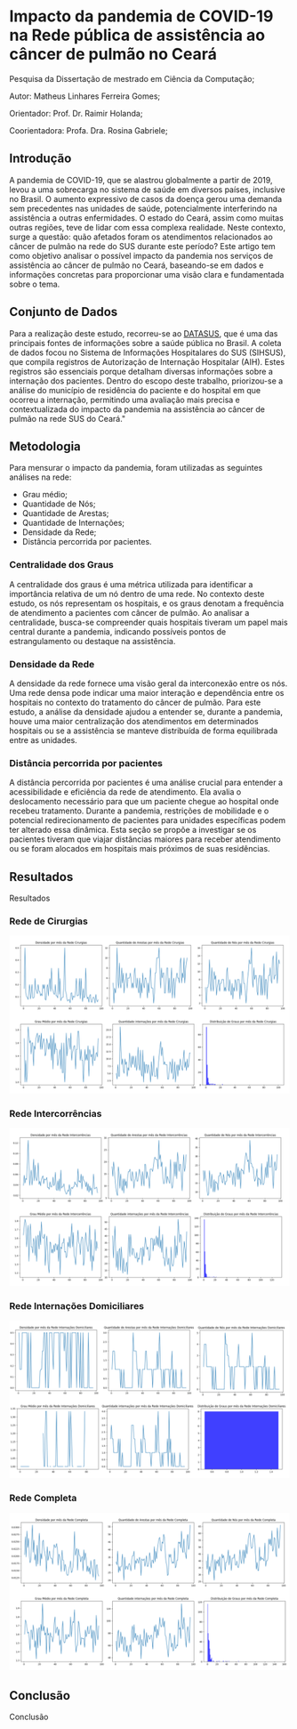 # Impacto da pandemia de COVID-19 na Rede pública de assistência ao câncer de pulmão no Ceará
Pesquisa da Dissertação de mestrado em Ciência da Computação;

Autor: Matheus Linhares Ferreira Gomes;

Orientador: Prof. Dr. Raimir Holanda;

Coorientadora: Profa. Dra. Rosina Gabriele;

## Introdução

A pandemia de COVID-19, que se alastrou globalmente a partir de 2019, levou a uma sobrecarga no sistema de saúde em diversos países, inclusive no Brasil. O aumento expressivo de casos da doença gerou uma demanda sem precedentes nas unidades de saúde, potencialmente interferindo na assistência a outras enfermidades. O estado do Ceará, assim como muitas outras regiões, teve de lidar com essa complexa realidade. Neste contexto, surge a questão: quão afetados foram os atendimentos relacionados ao câncer de pulmão na rede do SUS durante este período? Este artigo tem como objetivo analisar o possível impacto da pandemia nos serviços de assistência ao câncer de pulmão no Ceará, baseando-se em dados e informações concretas para proporcionar uma visão clara e fundamentada sobre o tema.

## Conjunto de Dados

Para a realização deste estudo, recorreu-se ao [DATASUS](https://datasus.saude.gov.br/transferencia-de-arquivos/), que é uma das principais fontes de informações sobre a saúde pública no Brasil. A coleta de dados focou no Sistema de Informações Hospitalares do SUS (SIHSUS), que compila registros de Autorização de Internação Hospitalar (AIH). Estes registros são essenciais porque detalham diversas informações sobre a internação dos pacientes. Dentro do escopo deste trabalho, priorizou-se a análise do município de residência do paciente e do hospital em que ocorreu a internação, permitindo uma avaliação mais precisa e contextualizada do impacto da pandemia na assistência ao câncer de pulmão na rede SUS do Ceará."

## Metodologia

Para mensurar o impacto da pandemia, foram utilizadas as seguintes análises na rede:
- Grau médio;
- Quantidade de Nós;
- Quantidade de Arestas;
- Quantidade de Internações;
- Densidade da Rede;
- Distância percorrida por pacientes.

### Centralidade dos Graus

A centralidade dos graus é uma métrica utilizada para identificar a importância relativa de um nó dentro de uma rede. No contexto deste estudo, os nós representam os hospitais, e os graus denotam a frequência de atendimento a pacientes com câncer de pulmão. Ao analisar a centralidade, busca-se compreender quais hospitais tiveram um papel mais central durante a pandemia, indicando possíveis pontos de estrangulamento ou destaque na assistência.

### Densidade da Rede

A densidade da rede fornece uma visão geral da interconexão entre os nós. Uma rede densa pode indicar uma maior interação e dependência entre os hospitais no contexto do tratamento do câncer de pulmão. Para este estudo, a análise da densidade ajudou a entender se, durante a pandemia, houve uma maior centralização dos atendimentos em determinados hospitais ou se a assistência se manteve distribuída de forma equilibrada entre as unidades.

### Distância percorrida por pacientes

A distância percorrida por pacientes é uma análise crucial para entender a acessibilidade e eficiência da rede de atendimento. Ela avalia o deslocamento necessário para que um paciente chegue ao hospital onde recebeu tratamento. Durante a pandemia, restrições de mobilidade e o potencial redirecionamento de pacientes para unidades específicas podem ter alterado essa dinâmica. Esta seção se propõe a investigar se os pacientes tiveram que viajar distâncias maiores para receber atendimento ou se foram alocados em hospitais mais próximos de suas residências.

## Resultados

Resultados

### Rede de Cirurgias
![Alt text](/ArquivosREADME/Cirurgias.png)
### Rede Intercorrências
![Alt text](/ArquivosREADME/Intercorrências.png)
### Rede Internações Domiciliares
![Alt text](</ArquivosREADME/Internações Domicilares.png>)
### Rede Completa
![Alt text](/ArquivosREADME/Completa.png)

## Conclusão

Conclusão
